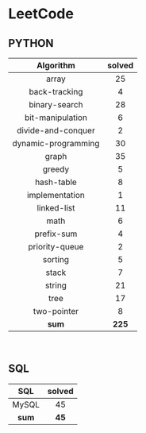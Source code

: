 # LeetCode
## PYTHON
|    Algorithm    | solved |
| :-------------: | :----: |
|array|25|
|back-tracking|4|
|binary-search|28|
|bit-manipulation|6|
|divide-and-conquer|2|
|dynamic-programming|30|
|graph|35|
|greedy|5|
|hash-table|8|
|implementation|1|
|linked-list|11|
|math|6|
|prefix-sum|4|
|priority-queue|2|
|sorting|5|
|stack|7|
|string|21|
|tree|17|
|two-pointer|8|
| **sum** | **225**|

<br>

 ## SQL
|    SQL    | solved |
| :-------------: | :----: |
|    MySQL    |45|
| **sum** | **45**|

